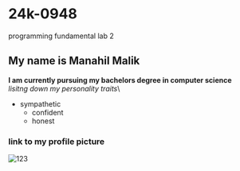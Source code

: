 # 24k-0948
programming fundamental lab 2
## My name is Manahil Malik
**I am currently pursuing my bachelors degree in computer science**\
*lisitng down my personality traits*\
- sympathetic
  * confident
  + honest
### link to my profile picture
![123](https://github.com/user-attachments/assets/1074eb90-42c3-42df-90d3-eb981aed6453)
